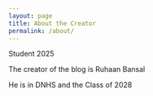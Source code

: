 ```yaml
---
layout: page
title: About the Creator 
permalink: /about/
---
```

Student 2025

The creator of the blog is Ruhaan Bansal

He is in DNHS and the Class of 2028


